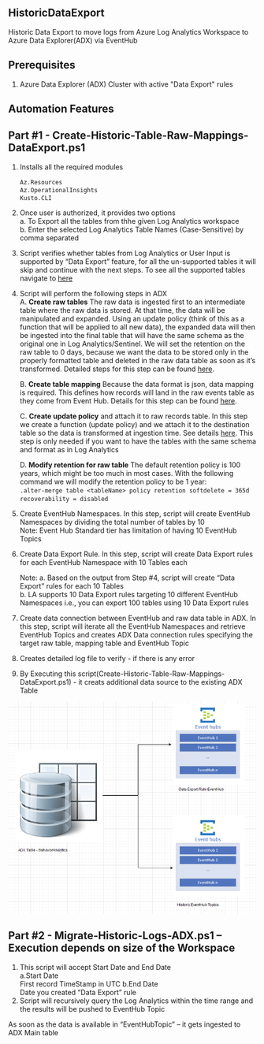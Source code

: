 ## HistoricDataExport
Historic Data Export to move logs from Azure Log Analytics Workspace to Azure Data Explorer(ADX) via EventHub

## Prerequisites
1. Azure Data Explorer (ADX) Cluster with active "Data Export" rules

## Automation Features  

## **Part #1 - Create-Historic-Table-Raw-Mappings-DataExport.ps1**  
1. Installs all the required modules
	```
	Az.Resources
	Az.OperationalInsights
	Kusto.CLI
	```
2. Once user is authorized, it provides two options  
	a.	To Export all the tables from thhe given Log Analytics workspace  
	b.	Enter the selected Log Analytics Table Names (Case-Sensitive) by comma separated
	
3. Script verifies whether tables from Log Analytics or User Input is supported by “Data Export” feature, for all the un-supported tables it will skip  and continue with the next steps. To see all the supported tables navigate to [here](https://docs.microsoft.com/en-us/azure/azure-monitor/logs/logs-data-export?tabs=portal#supported-tables)

4. Script will perform the following steps in ADX  
	A. **Create raw tables** The raw data is ingested first to an intermediate table where the raw data is stored. At that time, the data will be manipulated and expanded. Using an update policy (think of this as a function that will be applied to all new data), the expanded data will then be ingested into the final table that will have the same schema as the original one in Log Analytics/Sentinel. We will set the retention on the raw table to 0 days, because we want the data to be stored only in the properly formatted table and deleted in the raw data table as soon as it’s transformed. Detailed steps for this step can be found [here](https://docs.microsoft.com/en-us/azure/data-explorer/ingest-data-no-code?tabs=diagnostic-metrics#create-the-target-tables).  
	
	B. **Create table mapping** Because the data format is json, data mapping is required. This defines how records will land in the raw events table as they come from Event Hub. Details for this step can be found [here](https://docs.microsoft.com/en-us/azure/data-explorer/ingest-data-no-code?tabs=diagnostic-metrics#create-table-mappings).  
	
	C. **Create update policy** and attach it to raw records table. In this step we create a function (update policy) and we attach it to the destination table so the data is transformed at ingestion time. See details [here](https://docs.microsoft.com/en-us/azure/data-explorer/ingest-data-no-code?tabs=diagnostic-metrics#create-the-update-policy-for-metric-and-log-data). This step is only needed if you want to have the tables with the same schema and format as in Log Analytics  
	
	D.  **Modify retention for raw table** The default retention policy is 100 years, which might be too much in most cases. With the following command we will modify the retention policy to be 1 year:    
	```.alter-merge table <tableName> policy retention softdelete = 365d recoverability = disabled  ```  
	
5. Create EventHub Namespaces. In this step, script will create EventHub Namespaces by dividing the total number of tables by 10  
	Note: Event Hub Standard tier has limitation of having 10 EventHub Topics  
	
6. Create Data Export Rule. In this step, script will create Data Export rules for each EventHub Namespace with 10 Tables each  

	Note:
	a.	Based on the output from Step #4, script will create “Data Export” rules for each 10 Tables  
	b.	LA supports 10 Data Export rules targeting 10 different EventHub Namespaces i.e., you can export 100 tables using 10 Data Export rules  
	
7. Create data connection between EventHub and raw data table in ADX. In this step, script will iterate all the EventHub Namespaces and retrieve EventHub Topics and creates ADX Data connection rules specifying the target raw table, mapping table and EventHub Topic  

8. Creates detailed log file to verify - if there is any error  

9. By Executing this script(Create-Historic-Table-Raw-Mappings-DataExport.ps1) - it creats additional data source to the existing ADX Table  

![TableDesign](./images/TableDesign.png)

## **Part #2 - Migrate-Historic-Logs-ADX.ps1 – Execution depends on size of the Workspace**
1. This script will accept Start Date and End Date  
	a.Start Date  
		First record TimeStamp in UTC
	b.End Date  
		Date you created “Data Export” rule  
2. Script will recursively query the Log Analytics within the time range and the results will be pushed to EventHub Topic  

As soon as the data is available in “EventHubTopic” – it gets ingested to ADX Main table  
